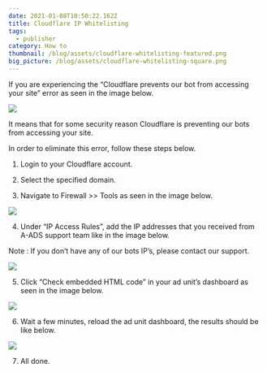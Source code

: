 ```yaml
---
date: 2021-01-08T10:50:22.162Z
title: Cloudflare IP Whitelisting
tags:
  - publisher
category: How to
thumbnail: /blog/assets/cloudflare-whitelisting-featured.png
big_picture: /blog/assets/cloudflare-whitelisting-square.png
---
```

If you are experiencing the “Cloudflare prevents our bot from accessing your site” error as seen in the image below.

![](/blog/assets/cloudflare-whitelisting-1.png)



It means that for some security reason Cloudflare is preventing our bots from accessing your site.

In order to eliminate this error, follow these steps below.

1. Login to your Cloudflare account.

2. Select the specified domain.

3. Navigate to Firewall >> Tools as seen in the image below.

![](/blog/assets/cloudflare-whitelisting-2.png)

4. Under “IP Access Rules”, add the IP addresses that you received from A-ADS support team like in the image below.

Note : If you don’t have any of our bots IP’s, please contact our support.

![](/blog/assets/cloudflare-whitelisting-3.png)



5. Click “Check embedded HTML code” in your ad unit’s dashboard as seen in the image below.

![](/blog/assets/cloudflare-whitelisting-4.png)

6. Wait a few minutes, reload the ad unit dashboard, the results should be like below.

![](/blog/assets/cloudflare-whitelisting-5.png)

7. All done.
